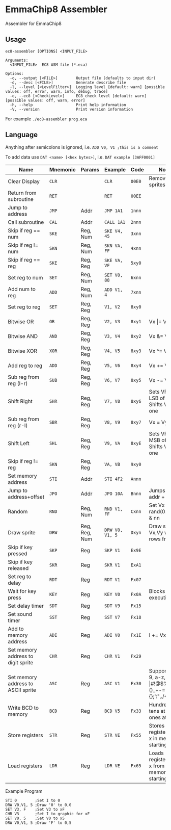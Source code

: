 # EmmaChip8 Assembler

Assembler for EmmaChip8

## Usage

```
ec8-assembler [OPTIONS] <INPUT_FILE>

Arguments:
  <INPUT_FILE>  EC8 ASM file (*.eca)

Options:
  -o, --output [<FILE>]        Output file (defaults to input dir)
  -d, --desc [<FILE>]          Generate describe file
  -l, --level [<LevelFilter>]  Logging level [default: warn] [possible values: off, error, warn, info, debug, trace]
  -e, --ec8 [<CheckLevel>]     EC8 check level [default: warn] [possible values: off, warn, error]
  -h, --help                   Print help information
  -V, --version                Print version information
```

For example
`./ec8-assembler prog.eca`

## Language

Anything after semicolons is ignored, i.e. `ADD V0, V1 ;this is a comment`

To add data use `DAT <name> [<hex bytes>]`, i.e. `DAT example [3AFF0001]`

| Name                               | Mnemonic | Params        | Example         | Code   | Notes                                                        |
|------------------------------------|----------|---------------|-----------------|--------|--------------------------------------------------------------|
| Clear Display                      | `CLR`    |               | `CLR`           | `00E0` | Removes all sprites                                          |
| Return from subroutine             | `RET`    |               | `RET`           | `00EE` |                                                              |
| Jump to address                    | `JMP`    | Addr          | `JMP 1A1`       | `1nnn` |                                                              |
| Call subroutine                    | `CAL`    | Addr          | `CALL 1A1`      | `2nnn` |                                                              |
| Skip if reg == num                 | `SKE`    | Reg, Num      | `SKE V4, 45`    | `3xnn` |                                                              |
| Skip if reg != num                 | `SKN`    | Reg, Num      | `SKN VA, FF`    | `4xnn` |                                                              |
| Skip if reg == reg                 | `SKE`    | Reg, Reg      | `SKE VA, VF`    | `5xy0` |                                                              |
| Set reg to num                     | `SET`    | Reg, Num      | `SET V0, 88`    | `6xnn` |                                                              |
| Add num to reg                     | `ADD`    | Reg, Num      | `ADD V1, 4`     | `7xnn` |                                                              |
| Set reg to reg                     | `SET`    | Reg, Reg      | `V1, V2`        | `8xy0` |                                                              |
| Bitwise OR                         | `OR`     | Reg, Reg      | `V2, V3`        | `8xy1` | Vx &#124;= Vy                                                |
| Bitwise AND                        | `AND`    | Reg, Reg      | `V3, V4`        | `8xy2` | Vx &= Vy                                                     |
| Bitwise XOR                        | `XOR`    | Reg, Reg      | `V4, V5`        | `8xy3` | Vx ^= Vy                                                     |
| Add reg to reg                     | `ADD`    | Reg, Reg      | `V5, V6`        | `8xy4` | Vx += Vy                                                     |
| Sub reg from reg (l-r)             | `SUB`    | Reg, Reg      | `V6, V7`        | `8xy5` | Vx -= Vy                                                     |
| Shift Right                        | `SHR`    | Reg, Reg      | `V7, V8`        | `8xy6` | Sets VF to LSB of Vx. Shifts Vx right one                    |
| Sub reg from reg (r-l)             | `SBR`    | Reg, Reg      | `V8, V9`        | `8xy7` | Vx = Vy - Vx                                                 |
| Shift Left                         | `SHL`    | Reg, Reg      | `V9, VA`        | `8xyE` | Sets VF to MSB of Vx. Shifts Vx left one                     |
| Skip if reg != reg                 | `SKN`    | Reg, Reg      | `VA, VB`        | `9xy0` |                                                              |
| Set memory address                 | `STI`    | Addr          | `STI 4F2`       | `Annn` |                                                              |
| Jump to address+offset             | `JPO`    | Addr          | `JPO 10A`       | `Bnnn` | Jumps to addr + V0                                           |
| Random                             | `RND`    | Reg, Num      | `RND V1, FF`    | `Cxnn` | Set Vx to rand(0..=255) & nn                                 |
| Draw sprite                        | `DRW`    | Reg, Reg, Num | `DRW V0, V1, 5` | `Dxyn` | Draw sprite at Vx,Vy with n rows from I                      |
| Skip if key pressed                | `SKP`    | Reg           | `SKP V1`        | `Ex9E` |                                                              |
| Skip if key released               | `SKR`    | Reg           | `SKR V1`        | `ExA1` |                                                              |
| Set reg to delay                   | `RDT`    | Reg           | `RDT V1`        | `Fx07` |                                                              |
| Wait for key press                 | `KEY`    | Reg           | `KEY V0`        | `Fx0A` | Blocks execution                                             |
| Set delay timer                    | `SDT`    | Reg           | `SDT V9`        | `Fx15` |                                                              |
| Set sound timer                    | `SST`    | Reg           | `SST V7`        | `Fx18` |                                                              |
| Add to memory address              | `ADI`    | Reg           | `ADI V0`        | `Fx1E` | I += Vx                                                      |
| Set memory address to digit sprite | `CHR`    | Reg           | `CHR V1`        | `Fx29` |                                                              |
| Set memory address to ASCII sprite | `ASC`    | Reg           | `ASC V1`        | `Fx30` | Supports 0-9, a-z, A-Z, &#124;#!@$%^&*()_+-=[]{};'\:",./<>?~ |
| Write BCD to memory                | `BCD`    | Reg           | `BCD V5`        | `Fx33` | Hundreds at I, tens at I+1, ones at I+2                      |
| Store registers                    | `STR`    | Reg           | `STR VE`        | `Fx55` | Stores registers 0 - x in memory starting at I               |
| Load registers                     | `LDR`    | Reg           | `LDR VE`        | `Fx65` | Loads registers 0 - x from memory starting at I              |

Example Program
```
STI 0        ;Set I to 0
DRW V0,V1, 5 ;Draw '0' to 0,0
SET V3, F    ;Set V3 to xF
CHR V3       ;Set I to graphic for xF
SET V0, 5    ;Set V0 to x5
DRW V0,V1, 5 ;Draw 'F' to 0,5
```
